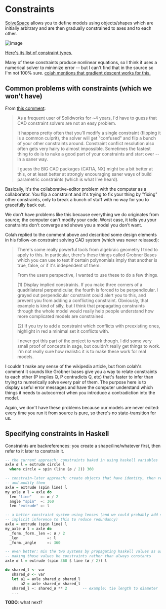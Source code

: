 # Constraints
[SolveSpace](http://solvespace.com) allows you to define models using
objects/shapes which are initially arbitrary and are then gradually constrained
to axes and to each other.

![image](http://images.libregraphicsworld.org/cad/2013/08/solvespace-gpled/sketch.png)

[Here's its list of constraint
types.](https://github.com/solvespace/solvespace/blob/master/src/constraint.cpp#L11)

Many of these constraints produce nonlinear equations, so I think it uses a
numerical solver to minimize error -- but I can't find that in the source so I'm
not 100% sure. [colah mentions that gradient descent works for
this.](https://news.ycombinator.com/item?id=9249305)


## Common problems with constraints (which we won't have)
From [this comment](https://news.ycombinator.com/item?id=9250546):

> As a frequent user of Solidworks for ~4 years, I'd have to guess that CAD
> constraint solvers are not an easy problem.
>
> It happens pretty often that you'll modify a single constraint (flipping it is
> a common culprit), the solver will get "confused" and flip a bunch of your
> other constraints around. Constraint conflict resolution also often gets very
> hairy to almost impossible. Sometimes the fastest thing to do is to nuke a
> good part of your constraints and start over -- in a saner way.
>
> I guess the BIG CAD packages (CATIA, NX) might be a bit better at this, or at
> least better at strongly encouraging saner ways of build parametric
> constraints (which is what I've heard).

Basically, it's the collaborative-editor problem with the computer as a
collaborator. You flip a constraint and it's trying to fix your thing by
"fixing" other constraints, only to break a bunch of stuff with no way for you
to gracefully back out.

We don't have problems like this because everything we do originates from
source; the computer can't modify your code. Worst case, it tells you your
constraints don't converge and shows you a model you don't want.

Colah replied to the comment above and described some design elements in his
follow-on constraint solving CAD system (which was never released):

> There's some really powerful tools from algebraic geometry I tried to apply to
> this. In particular, there's these things called Grobner Bases which you can
> use to test if certain polynomials imply that another is true, false, or if
> it's independent of them.
> 
> From the users perspective, I wanted to use these to do a few things.
> 
> (1) Display implied constraints. If you make three corners of a quadrilateral
> perpendicular, the fourth is forced to be perpendicular. I grayed out
> perpendicular constraint could alert you to this, and prevent you from adding
> a conflicting constraint. Obviously, that example is kind of silly, but I
> think that propagating constraints through the whole model would really help
> people understand how more complicated models are constrained.
> 
> (2) If you try to add a constraint which conflicts with preexisting ones,
> highlight in red a minimal set it conflicts with.
> 
> I never got this part of the project to work though. I did some very small
> proof of concepts in sage, but couldn't really get things to work. I'm not
> really sure how realistic it is to make these work for real models.

I couldn't make any sense of the wikipedia article, but from colah's comment it
sounds like Gröbner bases give you a way to relate constraints to each other (P
implies Q, P contradicts Q, etc) that's faster to infer than trying to
numerically solve every pair of them. The purpose here is to display useful
error messages and have the computer understand which things it needs to
autocorrect when you introduce a contradiction into the model.

Again, we don't have these problems because our models are never edited: every
time you run it from source is pure, so there's no state-transition for us.


## Specifying constraints in Haskell
Constraints are backreferences: you create a shape/line/whatever first, then
refer to it later to constrain it.

```haskell
-- the current approach: constraints baked in using haskell variables
axle ø l = extrude circle l
  where circle = spin (line (ø / 2)) 360

-- constrain-later approach: create objects that have identity, then refer back
-- and modify them
axle = extrude (spin line) l
my_axle ø l = axle do
  len "line"    =: ø / 2
  angle "spin"  =: 360
  len "extrude" =: l

-- a better constraint system using lenses (and we could probably add some
-- implicit inference to this to reduce redundancy)
axle = extrude (spin line) l
my_axle ø l = axle do
  _form._form._len =: ø / 2
  _len             =: l
  _form._angle     =: 360

-- even better: mix the two systems by propagating haskell values as usual, but
-- making those values be constraints rather than always constants
axle ø l = extrude (spin 360 $ line (ø / 2)) l

do shared_l <- var
   shared_ø <- var
   let a1 = axle shared_ø shared_l
       a2 = axle shared_ø shared_l
   shared_l =: shared_ø ** 2       -- example: tie length to diameter
   ...
```

**TODO**: what next?
